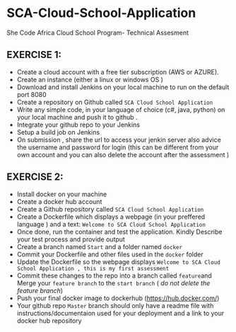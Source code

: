 # SCA-Cloud-School-Application
She Code Africa Cloud School Program- Technical Assesment


## EXERCISE 1:
- Create  a cloud account with a free tier subscription (AWS or AZURE).
 - Create an instance (either  a linux  or windows OS )	
 - Download and install Jenkins on your local machine to run on the default port 8080
 - Create a repository on Github called ``SCA Cloud School Application``
 - Write any simple code, in your  language of choice (c#, java,  python) on your local machine and push it to github .
 - Integrate  your github repo to your Jenkins 
 - Setup a  build job on Jenkins 
 - On submission , share the url to access your jenkin  server also advice   the   username and  password  for login (this can be different  from  your own account and you can also delete the account after the assessment )

## EXERCISE 2:
- Install docker on your machine 
- Create a docker hub account
- Create a Github repository called `SCA Cloud School Application`
- Create a Dockerfile which displays a webpage (in your preffered language ) and a text: ``Welcome to SCA Cloud School Application``
- Once done, run the container and test the application. Kindly Describe your test process and provide output
- Create a branch named ``Start`` and a folder named ``docker``
- Commit your Dockerfile and other files used in the ``docker`` folder
- Update the Dockerfile so the webpage displays ``Welcome to SCA Cloud School Application , this is my first assessment``
- Commit these changes to the repo into a branch called ``feature``and Merge your ``feature branch`` to the ``start branch`` ( _do not delete the feature branch_)
- Push your final docker image to dockerhub (https://hub.docker.com/)
- Your github repo ``Master`` branch should only have a readme file with instructions/documentaion used for your deployment and a link to your docker hub repository
